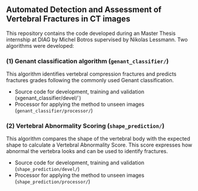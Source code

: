 ## Automated Detection and Assessment of Vertebral Fractures in CT images
This repository contains the code developed during an Master Thesis internship at DIAG by Michel Botros supervised by Nikolas Lessmann. 
Two algorithms were developed:

### (1) Genant classification  algorithm (`genant_classifier/`)
This algorithm identifies vertebral compression fractures and predicts fractures grades following the commonly used Genant classification.
* Source code for development, training and validation (xgenant_classifier/devel/`)
* Processor for applying the method to unseen images (`genant_classifier/processor/`)

### (2) Vertebral Abnormality Scoring (`shape_prediction/`)
This algorithm compares the shape of the vertebral body with the expected shape to calculate a Vertebral Abnormality Score. 
This score expresses how abnormal the vertebra looks and can be used to identify fractures.
* Source code for development, training and validation (`shape_prediction/devel/`)
* Processor for applying the method to unseen images (`shape_prediction/processor/`)



